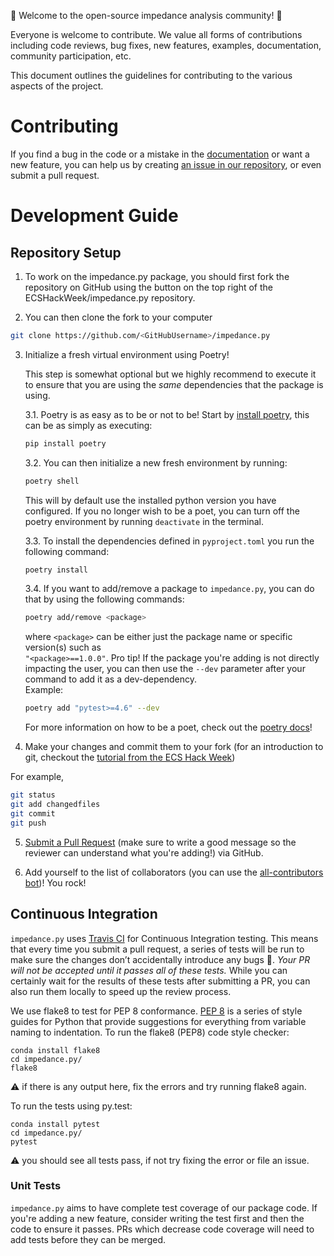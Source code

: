 :tada: Welcome to the open-source impedance analysis community! :tada:

Everyone is welcome to contribute.
We value all forms of contributions including code reviews, bug fixes, new features, examples, documentation, community participation, etc.

This document outlines the guidelines for contributing to the various aspects of the project.

# Contributing

If you find a bug in the code or a mistake in the [documentation](https://impedancepy.readthedocs.io/en/latest/?badge=latest) or want a new feature, you can help us by creating [an issue in our repository](https://github.com/ECSHackWeek/impedance.py/issues), or even submit a pull request.

# Development Guide

## Repository Setup

1.  To work on the impedance.py package, you should first fork the repository on GitHub using the button on the top right of the ECSHackWeek/impedance.py repository.

2.  You can then clone the fork to your computer

```bash
git clone https://github.com/<GitHubUsername>/impedance.py
```

3. Initialize a fresh virtual environment using Poetry!

    This step is somewhat optional but we highly recommend to execute it to ensure that you are using the _same_ dependencies that the package is using.

    3.1. Poetry is as easy as to be or not to be! Start by [install poetry](https://python-poetry.org/docs/1.1/), this can be as simply as executing:
    ```bash
    pip install poetry
    ```
    3.2. You can then initialize a new fresh environment by running:
    ```bash
    poetry shell
    ```
    This will by default use the installed python version you have configured. If you no longer wish to be a poet, you can turn off the poetry environment by running `deactivate` in the terminal.

    3.3. To install the dependencies defined in `pyproject.toml` you run the following command:
    ```bash
    poetry install
    ```

    3.4. If you want to add/remove a package to `impedance.py`, you can do that by using the following commands:
    ```bash
    poetry add/remove <package>
    ```
    where `<package>` can be either just the package name or specific version(s) such as \
    `"<package>==1.0.0"`. Pro tip! If the package you're adding is not directly impacting the user, you can then use the `--dev` parameter after your command to add it as a dev-dependency. \
    Example:
    ```bash
    poetry add "pytest>=4.6" --dev
    ```
    For more information on how to be a poet, check out the [poetry docs](https://python-poetry.org/docs/basic-usage/)!

4.  Make your changes and commit them to your fork (for an introduction to git, checkout the [tutorial from the ECS Hack Week](https://github.com/ECSHackWeek/ECSHackWeek_Dallas/blob/master/Version_Control.pptx))

For example,
```bash
git status
git add changedfiles
git commit
git push
```

5.  [Submit a Pull Request](https://help.github.com/en/github/collaborating-with-issues-and-pull-requests/about-pull-requests) (make sure to write a good message so the reviewer can understand what you're adding!) via GitHub.

6.  Add yourself to the list of collaborators (you can use the [all-contributors bot](https://allcontributors.org/docs/en/bot/usage))! You rock!

## Continuous Integration

`impedance.py` uses [Travis CI](https://travis-ci.org/ECSHackWeek/impedance.py) for Continuous Integration testing. This means that every time you submit a pull request, a series of tests will be run to make sure the changes don’t accidentally introduce any bugs :bug:. *Your PR will not be accepted until it passes all of these tests.* While you can certainly wait for the results of these tests after submitting a PR, you can also run them locally to speed up the review process.

We use flake8 to test for PEP 8 conformance. [PEP 8](https://www.python.org/dev/peps/pep-0008/) is a series of style guides for Python that provide suggestions for everything from variable naming to indentation.
To run the flake8 (PEP8) code style checker:

```
conda install flake8
cd impedance.py/
flake8
```
:warning: if there is any output here, fix the errors and try running flake8 again.

To run the tests using py.test:

```
conda install pytest
cd impedance.py/
pytest
```
:warning: you should see all tests pass, if not try fixing the error or file an issue.

### Unit Tests

`impedance.py` aims to have complete test coverage of our package code. If you're adding a new feature, consider writing the test first and then the code to ensure it passes. PRs which decrease code coverage will need to add tests before they can be merged.